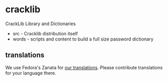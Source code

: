 # cracklib

CrackLib Library and Dictionaries

  * src - Cracklib distribution itself
  * words - scripts and content to build a full size password dictionary

## translations

We use Fedora's Zanata for
[our translations](https://fedora.zanata.org/project/view/cracklib). Please
contribute translations for your language there.
